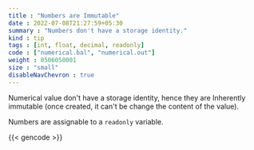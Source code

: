 ```yaml
---
title : "Numbers are Immutable"
date : 2022-07-08T21:27:59+05:30
summary : "Numbers don't have a storage identity."
kind : tip 
tags : [int, float, decimal, readonly] 
code : ["numerical.bal", "numerical.out"] 
weight : 0506050001 
size : "small"
disableNavChevron : true      
---
```


Numerical value don't have a storage identity, hence they are Inherently immutable (once created, it can't be change the content of the value). 

Numbers are assignable to a `readonly` variable.

{{< gencode >}}